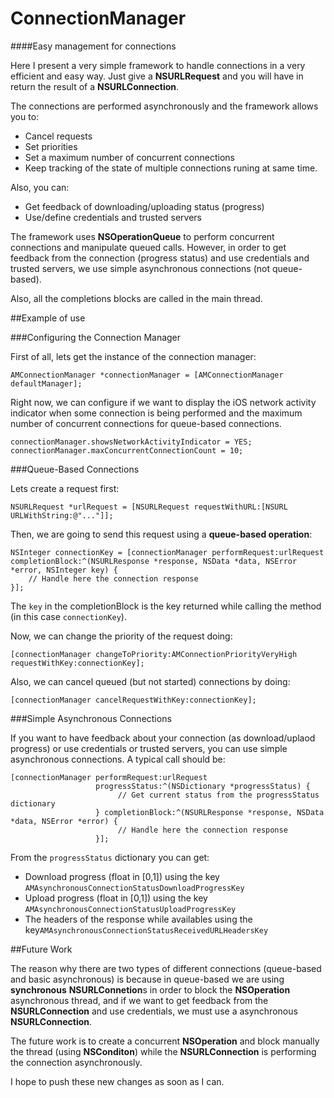ConnectionManager
=================

####Easy management for connections

Here I present a very simple framework to handle connections in a very efficient and easy way. Just give a **NSURLRequest** and you will have in return the result of a **NSURLConnection**. 

The connections are performed asynchronously and the framework allows you to:

* Cancel requests
* Set priorities
* Set a maximum number of concurrent connections 
* Keep tracking of the state of multiple connections runing at same time. 

Also, you can:

* Get feedback of downloading/uploading status (progress)
* Use/define credentials and trusted servers

The framework uses **NSOperationQueue** to perform concurrent connections and manipulate queued calls. However, in order to get feedback from the connection (progress status) and use credentials and trusted servers, we use simple asynchronous connections (not queue-based). 

Also, all the completions blocks are called in the main thread.

##Example of use

###Configuring the Connection Manager

First of all, lets get the instance of the connection manager:

	AMConnectionManager *connectionManager = [AMConnectionManager defaultManager];

Right now, we can configure if we want to display the iOS network activity indicator when some connection is being performed and the maximum number of concurrent connections for queue-based connections. 

    connectionManager.showsNetworkActivityIndicator = YES; 
    connectionManager.maxConcurrentConnectionCount = 10;

###Queue-Based Connections

Lets create a request first:

	NSURLRequest *urlRequest = [NSURLRequest requestWithURL:[NSURL URLWithString:@"..."]];

Then, we are going to send this request using a **queue-based operation**:
	
    NSInteger connectionKey = [connectionManager performRequest:urlRequest completionBlock:^(NSURLResponse *response, NSData *data, NSError *error, NSInteger key) {
		// Handle here the connection response
    }];

The `key` in the completionBlock is the key returned while calling the method (in this case `connectionKey`).

Now, we can change the priority of the request doing:

	[connectionManager changeToPriority:AMConnectionPriorityVeryHigh requestWithKey:connectionKey];

Also, we can cancel queued (but not started) connections by doing:

	[connectionManager cancelRequestWithKey:connectionKey]; 

###Simple Asynchronous Connections

If you want to have feedback about your connection (as download/uplaod progress) or use credentials or trusted servers, you can use simple asynchronous connections. A typical call should be:

	[connectionManager performRequest:urlRequest
                       progressStatus:^(NSDictionary *progressStatus) {
							// Get current status from the progressStatus dictionary
                       } completionBlock:^(NSURLResponse *response, NSData *data, NSError *error) {
							// Handle here the connection response
                       }];

From the `progressStatus` dictionary you can get:

* Download progress (float in [0,1]) using the key `AMAsynchronousConnectionStatusDownloadProgressKey`
* Upload progress (float in [0,1]) using the key `AMAsynchronousConnectionStatusUploadProgressKey`
* The headers of the response while availables using the key`AMAsynchronousConnectionStatusReceivedURLHeadersKey`

##Future Work

The reason why there are two types of different connections (queue-based and basic asynchronous) is because in queue-based we are using **synchronous** **NSURLConnetion**s in order to block the **NSOperation** asynchronous thread, and if we want to get feedback from the **NSURLConnection** and use credentials, we must use a asynchronous **NSURLConnection**.

The future work is to create a concurrent **NSOperation** and block manually the thread (using **NSConditon**) while the **NSURLConnection** is performing the connection asynchronously.

I hope to push these new changes as soon as I can.